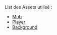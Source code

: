 List des Assets utilisé :
- [Mob](https://admurin.itch.io/enemy-galore-1)
- [Player](https://brullov.itch.io/generic-char-asset)
- [Background](https://incolgames.itch.io/dungeon-platformer-tile-set-pixel-art)